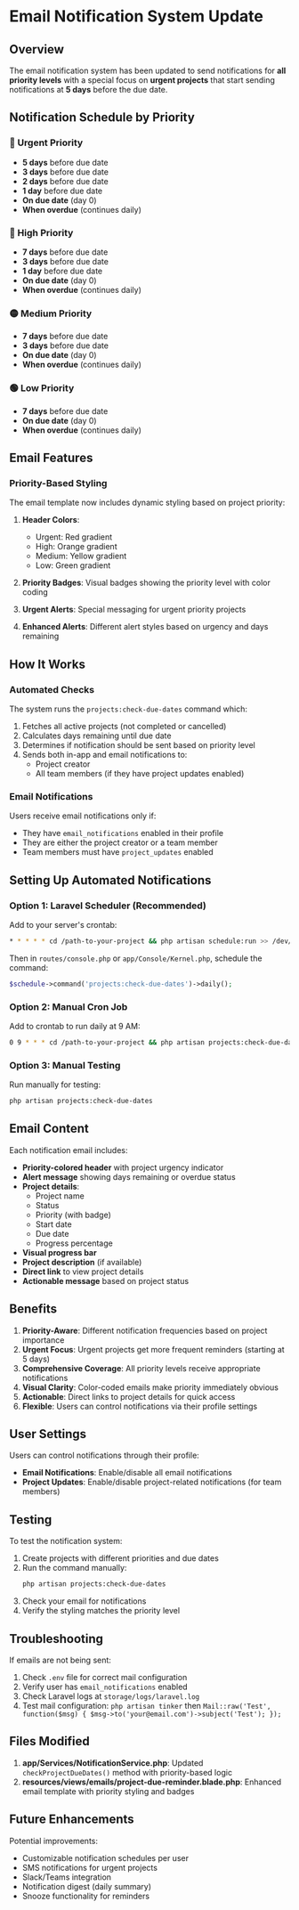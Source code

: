 # Email Notification System Update

## Overview
The email notification system has been updated to send notifications for **all priority levels** with a special focus on **urgent projects** that start sending notifications at **5 days** before the due date.

## Notification Schedule by Priority

### 🚨 Urgent Priority
- **5 days** before due date
- **3 days** before due date
- **2 days** before due date
- **1 day** before due date
- **On due date** (day 0)
- **When overdue** (continues daily)

### 🔴 High Priority
- **7 days** before due date
- **3 days** before due date
- **1 day** before due date
- **On due date** (day 0)
- **When overdue** (continues daily)

### 🟡 Medium Priority
- **7 days** before due date
- **3 days** before due date
- **On due date** (day 0)
- **When overdue** (continues daily)

### 🟢 Low Priority
- **7 days** before due date
- **On due date** (day 0)
- **When overdue** (continues daily)

## Email Features

### Priority-Based Styling
The email template now includes dynamic styling based on project priority:

1. **Header Colors**:
   - Urgent: Red gradient
   - High: Orange gradient
   - Medium: Yellow gradient
   - Low: Green gradient

2. **Priority Badges**: Visual badges showing the priority level with color coding

3. **Urgent Alerts**: Special messaging for urgent priority projects

4. **Enhanced Alerts**: Different alert styles based on urgency and days remaining

## How It Works

### Automated Checks
The system runs the `projects:check-due-dates` command which:
1. Fetches all active projects (not completed or cancelled)
2. Calculates days remaining until due date
3. Determines if notification should be sent based on priority level
4. Sends both in-app and email notifications to:
   - Project creator
   - All team members (if they have project updates enabled)

### Email Notifications
Users receive email notifications only if:
- They have `email_notifications` enabled in their profile
- They are either the project creator or a team member
- Team members must have `project_updates` enabled

## Setting Up Automated Notifications

### Option 1: Laravel Scheduler (Recommended)
Add to your server's crontab:
```bash
* * * * * cd /path-to-your-project && php artisan schedule:run >> /dev/null 2>&1
```

Then in `routes/console.php` or `app/Console/Kernel.php`, schedule the command:
```php
$schedule->command('projects:check-due-dates')->daily();
```

### Option 2: Manual Cron Job
Add to crontab to run daily at 9 AM:
```bash
0 9 * * * cd /path-to-your-project && php artisan projects:check-due-dates
```

### Option 3: Manual Testing
Run manually for testing:
```bash
php artisan projects:check-due-dates
```

## Email Content

Each notification email includes:
- **Priority-colored header** with project urgency indicator
- **Alert message** showing days remaining or overdue status
- **Project details**:
  - Project name
  - Status
  - Priority (with badge)
  - Start date
  - Due date
  - Progress percentage
- **Visual progress bar**
- **Project description** (if available)
- **Direct link** to view project details
- **Actionable message** based on project status

## Benefits

1. **Priority-Aware**: Different notification frequencies based on project importance
2. **Urgent Focus**: Urgent projects get more frequent reminders (starting at 5 days)
3. **Comprehensive Coverage**: All priority levels receive appropriate notifications
4. **Visual Clarity**: Color-coded emails make priority immediately obvious
5. **Actionable**: Direct links to project details for quick access
6. **Flexible**: Users can control notifications via their profile settings

## User Settings

Users can control notifications through their profile:
- **Email Notifications**: Enable/disable all email notifications
- **Project Updates**: Enable/disable project-related notifications (for team members)

## Testing

To test the notification system:

1. Create projects with different priorities and due dates
2. Run the command manually:
   ```bash
   php artisan projects:check-due-dates
   ```
3. Check your email for notifications
4. Verify the styling matches the priority level

## Troubleshooting

If emails are not being sent:
1. Check `.env` file for correct mail configuration
2. Verify user has `email_notifications` enabled
3. Check Laravel logs at `storage/logs/laravel.log`
4. Test mail configuration: `php artisan tinker` then `Mail::raw('Test', function($msg) { $msg->to('your@email.com')->subject('Test'); });`

## Files Modified

1. **app/Services/NotificationService.php**: Updated `checkProjectDueDates()` method with priority-based logic
2. **resources/views/emails/project-due-reminder.blade.php**: Enhanced email template with priority styling and badges

## Future Enhancements

Potential improvements:
- Customizable notification schedules per user
- SMS notifications for urgent projects
- Slack/Teams integration
- Notification digest (daily summary)
- Snooze functionality for reminders
